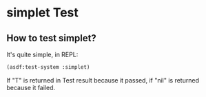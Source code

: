 # simplet Test

## How to test simplet?

It's quite simple, in REPL:

```lisp
(asdf:test-system :simplet)
```

If "T" is returned in Test result because it passed, if "nil" is returned because it failed.
